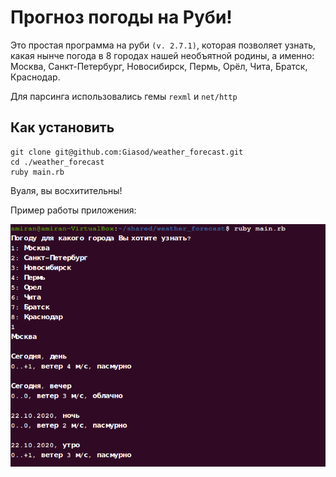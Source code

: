 # Прогноз погоды на Руби!
Это простая программа на руби `(v. 2.7.1)`, которая позволяет узнать, какая нынче погода в 8 городах
нашей необъятной родины, а именно: Москва, Санкт-Петербург, Новосибирск, Пермь, Орёл,
Чита, Братск, Краснодар.

Для парсинга использовались гемы `rexml` и `net/http`

## Как установить
```
git clone git@github.com:Giasod/weather_forecast.git
cd ./weather_forecast
ruby main.rb
```
Вуаля, вы восхитительны!

Пример работы приложения:

![Screenshot](screenshot.png)

